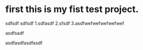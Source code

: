 # first this is my fist test project.
sdfsdf
sdfsdf
1.sdfasdf
2.sfsdf
3.asdfwefwefwefwefwef


asdfsadf

asdfasdfasdfasdf
